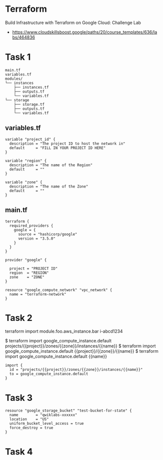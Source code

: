 # Terraform 
Build Infrastructure with Terraform on Google Cloud: Challenge Lab
- https://www.cloudskillsboost.google/paths/20/course_templates/636/labs/464836

# Task 1

```
main.tf
variables.tf
modules/
└── instances
    ├── instances.tf
    ├── outputs.tf
    └── variables.tf
└── storage
    ├── storage.tf
    ├── outputs.tf
    └── variables.tf
```
## variables.tf
```
variable "project_id" {
  description = "The project ID to host the network in"
  default     = "FILL IN YOUR PROJECT ID HERE"
}

variable "region" {
  description = "The name of the Region"
  default     = ""
}

variable "zone" {
  description = "The name of the Zone"
  default     = ""
}
```

## main.tf
```
terraform {
  required_providers {
    google = {
      source = "hashicorp/google"
      version = "3.5.0"
    }
  }
}

provider "google" {

  project = "PROJECT ID"
  region  = "REGION"
  zone    = "ZONE"
}

resource "google_compute_network" "vpc_network" {
  name = "terraform-network"
}
```
# Task 2
terraform import module.foo.aws_instance.bar i-abcd1234

$ terraform import google_compute_instance.default projects/{{project}}/zones/{{zone}}/instances/{{name}}
$ terraform import google_compute_instance.default {{project}}/{{zone}}/{{name}}
$ terraform import google_compute_instance.default {{name}}
```
import {
  id = "projects/{{project}}/zones/{{zone}}/instances/{{name}}"
  to = google_compute_instance.default
}
```

# Task 3
```
resource "google_storage_bucket" "test-bucket-for-state" {
  name        = "qwiklabs-xxxxxx"
  location    = "US"
  uniform_bucket_level_access = true
  force_destroy = true
}
```

# Task 4
